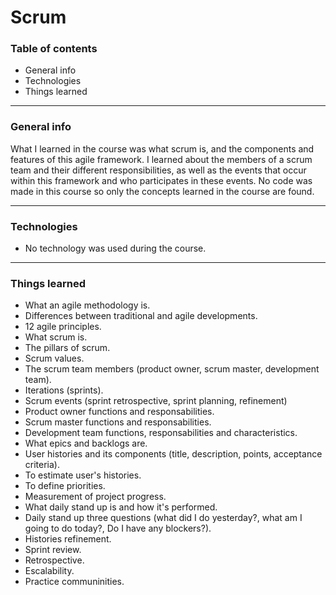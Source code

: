 # Scrum
### Table of contents
- General info
- Technologies
- Things learned



------------

### General info

What I learned in the course was what scrum is, and the components and features of this agile framework. I learned about the members of a scrum team and their different responsibilities, as well as the events that occur within this framework and who participates in these events. No code was made in this course so only the concepts learned in the course are found.

------------

### Technologies
- No technology was used during the course.
------------

### Things learned
- What an agile methodology is.
- Differences between traditional and agile developments.
- 12 agile principles.
- What scrum is.
- The pillars of scrum.
- Scrum values.
- The scrum team members (product owner, scrum master, development team).
- Iterations (sprints).
- Scrum events (sprint retrospective, sprint planning, refinement)
- Product owner functions and responsabilities.
- Scrum master functions and responsabilities.
- Development team functions, responsabilities and characteristics.
- What epics and backlogs are.
- User histories and its components (title, description, points, acceptance criteria).
- To estimate user's histories.
- To define priorities.
- Measurement of project progress.
- What daily stand up is and how it's performed.
- Daily stand up three questions (what did I do yesterday?, what am I going to do today?, Do I have any blockers?).
- Histories refinement.
- Sprint review.
- Retrospective.
- Escalability.
- Practice communinities.

